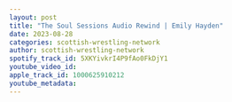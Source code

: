 ```yaml
---
layout: post
title: "The Soul Sessions Audio Rewind | Emily Hayden"
date: 2023-08-28
categories: scottish-wrestling-network
author: scottish-wrestling-network
spotify_track_id: 5XKYivkrI4P9fAo0FkDjY1
youtube_video_id: 
apple_track_id: 1000625910212
youtube_metadata: 
---
```

